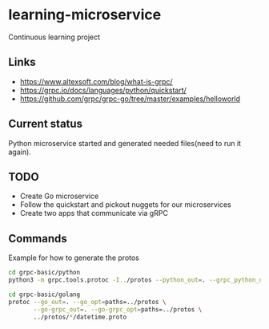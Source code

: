# learning-microservice
Continuous learning project

## Links
* https://www.altexsoft.com/blog/what-is-grpc/
* https://grpc.io/docs/languages/python/quickstart/
* https://github.com/grpc/grpc-go/tree/master/examples/helloworld

## Current status
Python microservice started and generated needed files(need to run it again).

## TODO
* Create Go microservice
* Follow the quickstart and pickout nuggets for our microservices
* Create two apps that communicate via gRPC

## Commands

Example for how to generate the protos
```bash
cd grpc-basic/python
python3 -m grpc.tools.protoc -I../protos --python_out=. --grpc_python_out=. ../protos/*/datetime.proto

cd grpc-basic/golang
protoc --go_out=. --go_opt=paths=../protos \
       --go-grpc_out=. --go-grpc_opt=paths=../protos \
       ../protos/*/datetime.proto
```